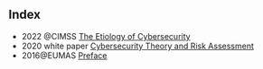 ## Index
- 2022 @CIMSS [The Etiology of Cybersecurity](cimss_2022)
- 2020 white paper [Cybersecurity Theory and Risk Assessment](paper_0)
- 2016@EUMAS [Preface](https://v-research.github.io/a-free-preface/)
